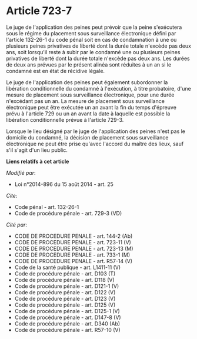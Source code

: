 # Article 723-7

Le juge de l'application des peines peut prévoir que la peine s'exécutera sous le régime du placement sous surveillance
électronique défini par l'article 132-26-1 du code pénal soit en cas de condamnation à une ou plusieurs peines privatives de
liberté dont la durée totale n'excède pas deux ans, soit lorsqu'il reste à subir par le condamné une ou plusieurs peines
privatives de liberté dont la durée totale n'excède pas deux ans. Les durées de deux ans prévues par le présent alinéa sont
réduites à un an si le condamné est en état de récidive légale.

Le juge de l'application des peines peut également subordonner la libération conditionnelle du condamné à l'exécution, à
titre probatoire, d'une mesure de placement sous surveillance électronique, pour une durée n'excédant pas un an. La mesure de
placement sous surveillance électronique peut être exécutée un an avant la fin du temps d'épreuve prévu à l'article 729 ou un
an avant la date à laquelle est possible la libération conditionnelle prévue à l'article 729-3.

Lorsque le lieu désigné par le juge de l'application des peines n'est pas le domicile du condamné, la décision de placement
sous surveillance électronique ne peut être prise qu'avec l'accord du maître des lieux, sauf s'il s'agit d'un lieu public.

**Liens relatifs à cet article**

_Modifié par_:

  - Loi n°2014-896 du 15 août 2014 - art. 25

_Cite_:

  - Code pénal - art. 132-26-1
  - Code de procédure pénale - art. 729-3 (VD)

_Cité par_:

  - CODE DE PROCEDURE PENALE - art. 144-2 (Ab)
  - CODE DE PROCEDURE PENALE - art. 723-11 (V)
  - CODE DE PROCEDURE PENALE - art. 723-13 (M)
  - CODE DE PROCEDURE PENALE - art. 733-1 (M)
  - CODE DE PROCEDURE PENALE - art. R57-14 (V)
  - Code de la santé publique - art. L1411-11 (V)
  - Code de procédure pénale - art. D103 (T)
  - Code de procédure pénale - art. D118 (V)
  - Code de procédure pénale - art. D121-1 (V)
  - Code de procédure pénale - art. D122 (V)
  - Code de procédure pénale - art. D123 (V)
  - Code de procédure pénale - art. D125 (V)
  - Code de procédure pénale - art. D125-1 (V)
  - Code de procédure pénale - art. D147-8 (V)
  - Code de procédure pénale - art. D340 (Ab)
  - Code de procédure pénale - art. R57-10 (V)
